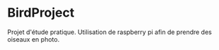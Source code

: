 BirdProject
===========

Projet d'étude pratique. Utilisation de raspberry pi afin de prendre des oiseaux en photo.
